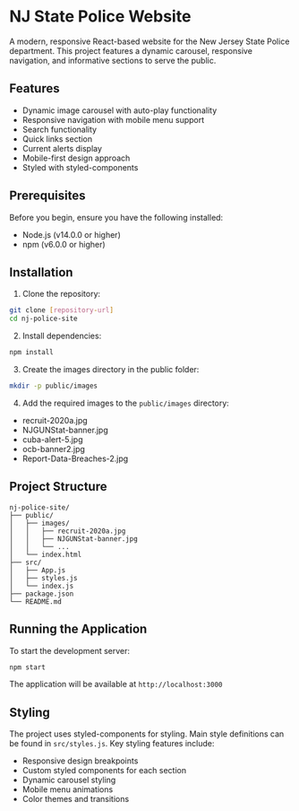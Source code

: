 # NJ State Police Website

A modern, responsive React-based website for the New Jersey State Police department. This project features a dynamic carousel, responsive navigation, and informative sections to serve the public.

## Features

- Dynamic image carousel with auto-play functionality
- Responsive navigation with mobile menu support
- Search functionality
- Quick links section
- Current alerts display
- Mobile-first design approach
- Styled with styled-components

## Prerequisites

Before you begin, ensure you have the following installed:
- Node.js (v14.0.0 or higher)
- npm (v6.0.0 or higher)

## Installation

1. Clone the repository:
```bash
git clone [repository-url]
cd nj-police-site
```

2. Install dependencies:
```bash
npm install
```

3. Create the images directory in the public folder:
```bash
mkdir -p public/images
```

4. Add the required images to the `public/images` directory:
- recruit-2020a.jpg
- NJGUNStat-banner.jpg
- cuba-alert-5.jpg
- ocb-banner2.jpg
- Report-Data-Breaches-2.jpg

## Project Structure

```
nj-police-site/
├── public/
│   ├── images/
│   │   ├── recruit-2020a.jpg
│   │   ├── NJGUNStat-banner.jpg
│   │   └── ...
│   └── index.html
├── src/
│   ├── App.js
│   ├── styles.js
│   └── index.js
├── package.json
└── README.md
```

## Running the Application

To start the development server:
```bash
npm start
```

The application will be available at `http://localhost:3000`

## Styling

The project uses styled-components for styling. Main style definitions can be found in `src/styles.js`. Key styling features include:

- Responsive design breakpoints
- Custom styled components for each section
- Dynamic carousel styling
- Mobile menu animations
- Color themes and transitions

